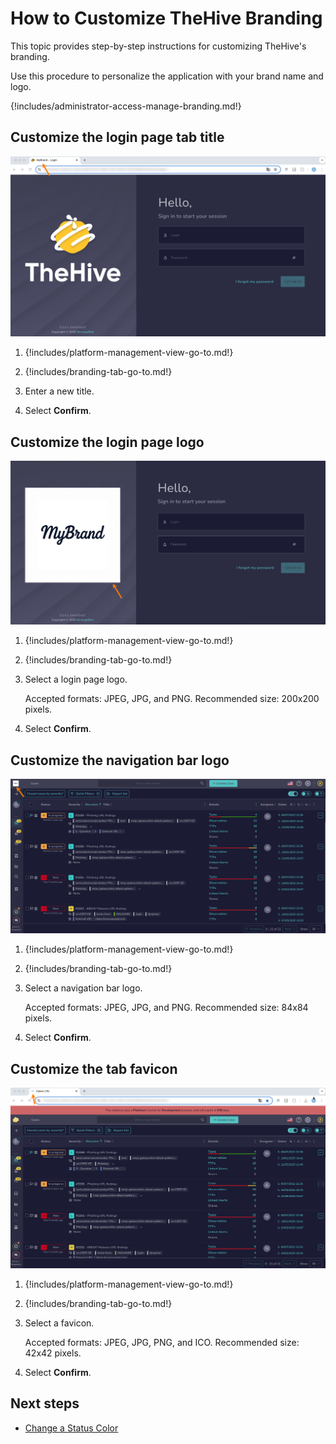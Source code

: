 # How to Customize TheHive Branding

<!-- md:license Platinum -->

This topic provides step-by-step instructions for customizing TheHive's branding.

Use this procedure to personalize the application with your brand name and logo.

{!includes/administrator-access-manage-branding.md!}

## Customize the login page tab title

![Customized tab name login](../images/administration-guides/branding-tab-login.png)

1. {!includes/platform-management-view-go-to.md!}

2. {!includes/branding-tab-go-to.md!}

3. Enter a new title.

4. Select **Confirm**.

## Customize the login page logo

![Customized login page logo](../images/administration-guides/branding-login-page.png)

1. {!includes/platform-management-view-go-to.md!}

2. {!includes/branding-tab-go-to.md!}

3. Select a login page logo.

    Accepted formats: JPEG, JPG, and PNG.
    Recommended size: 200x200 pixels.

4. Select **Confirm**.

## Customize the navigation bar logo

![Customized navigation bar logo](../images/administration-guides/branding-navigation-bar.png)

1. {!includes/platform-management-view-go-to.md!}

2. {!includes/branding-tab-go-to.md!}

3. Select a navigation bar logo.

    Accepted formats: JPEG, JPG, and PNG.
    Recommended size: 84x84 pixels.

4. Select **Confirm**.

## Customize the tab favicon

![Customized tab favicon](../images/administration-guides/branding-favicon.png)

1. {!includes/platform-management-view-go-to.md!}

2. {!includes/branding-tab-go-to.md!}

3. Select a favicon.

    Accepted formats: JPEG, JPG, PNG, and ICO.
    Recommended size: 42x42 pixels.

4. Select **Confirm**.

<h2>Next steps</h2>

* [Change a Status Color](./status/change-color-of-a-status.md)
